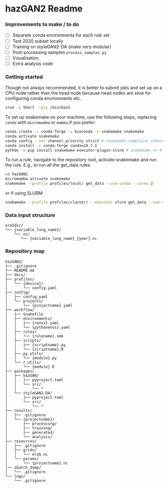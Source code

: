 # hazGAN2 Readme
### Improvements to make / to do
- [ ] Separate conda environments for each rule set
- [ ] Test 2020 subset locally
- [ ] Training on styleGAN2-DA (make very modular)
- [ ] Post-processing samples `process_samples.py`
- [ ] Visualisation
- [ ] Extra analysis code

### Getting started

Though not always recommended, it is better to submit jobs and set up on a CPU node rather than the head node because head nodes are slow for configuring conda environments etc.
```bash
srun -p Short --pty /bin/bash
```

To set up snakemake on your machine, use the following steps, replacing `conda` with `micromamba` or `mamba` if you prefer:
```bash
conda create -c conda-forge -c bioconda -n snakemake snakemake
conda activate snakemake
conda config --set channel_priority strict # snakemake complains otherwise
conda install -c conda-forge conda=24.7.1
python -m pip install snakemake-executor-plugin-slurm # snakemake >= 9.0.0, if using SLURM
```

To run a rule, navigate to the repository root, activate snakemake and run the rule. E.g., to 
run all the get_data rules:
```bash
cd hazGAN2
micromamba activate snakemake
snakemake --profile profiles/local/ get_data --use-conda --cores 2
```
or if using SLURM:
```bash
snakemake --profile profiles/cluster/ --executor slurm get_data --use-conda
```
### Data input structure
```
era5dir/
└── {variable_long_name}/
    └── nc/
       └── {variable_long_name}_{year}.nc
 ```

### Repository map
```
hazGAN2/
├── .gitignore
├── README.md
├── docs/
├── profiles/
│   └── {device}/
│       └── config.yaml
├── config/
│   ├── config.yaml
│   └── projects/
│       └── {projectname}.yaml
├── workflow/
│   ├── Snakefile
│   ├── environments/
│   │   ├── {renvs}.yaml
│   │   └── {pythonenvs}.yaml
│   ├── rules/
│   │   └── {rulename}.smk
│   ├── scripts/
│   │   ├── {scriptname}.py
│   │   └── {scriptname}.R
│   ├── py_utils/
│   │   └── {module}.py
│   └── r_utils/
│       └── {module}.R
├── packages/
│   ├── hazGAN/
│   │   ├── pyproject.toml
│   │   └── src/
│   │       └── *
│   └── styleGAN2-DA/
│       ├── pyproject.toml
│       └── src/
│           └── *
├── results/
│   ├── .gitignore
│   └── {projectname}/
│       ├── processing/
│       ├── training/
│       ├── generated/
│       └── analysis/
├── resources/
│   ├── .gitignore
│   ├── grids/
│   │   └── era5.nc
│   └── params/
│       └── {projectname}.nc
│── sbatch_dump/
│   └── .gitignore
└── logs/
    └── .gitignore
```
